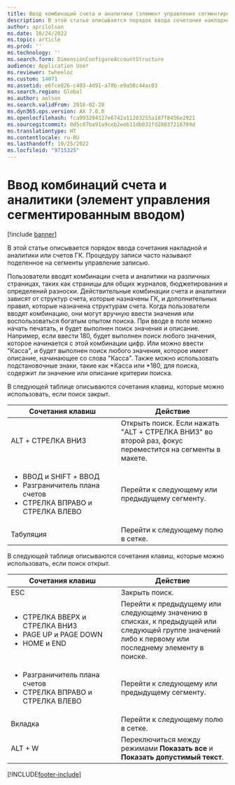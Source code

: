 ```yaml
---
title: Ввод комбинаций счета и аналитики (элемент управления сегментированным вводом)
description: В этой статье описывается порядок ввода сочетания накладной и аналитики или счетов ГК. Процедуру записи часто называют поделенное на сегменты управление записью.
author: aprilolson
ms.date: 10/24/2022
ms.topic: article
ms.prod: ''
ms.technology: ''
ms.search.form: DimensionConfigureAccountStructure
audience: Application User
ms.reviewer: twheeloc
ms.custom: 14071
ms.assetid: e6fce826-c403-4d91-a78b-e9a58c44ac03
ms.search.region: Global
ms.author: aolson
ms.search.validFrom: 2016-02-28
ms.dyn365.ops.version: AX 7.0.0
ms.openlocfilehash: fca993294327e6742a11203255a187f8456e2921
ms.sourcegitcommit: 0d5c07ba91a9ceb2eeb11db032fd28037216789d
ms.translationtype: HT
ms.contentlocale: ru-RU
ms.lasthandoff: 10/25/2022
ms.locfileid: "9715325"
---
```

# <a name="enter-account-and-dimension-combinations-segmented-entry-control"></a>Ввод комбинаций счета и аналитики (элемент управления сегментированным вводом)

[!include [banner](../includes/banner.md)]

В этой статье описывается порядок ввода сочетания накладной и аналитики или счетов ГК. Процедуру записи часто называют поделенное на сегменты управление записью.

Пользователи вводят комбинации счета и аналитики на различных страницах, таких как страницы для общих журналов, бюджетирования и определений разноски. Действительные комбинации счета и аналитики зависят от структур счета, которые назначены ГК, и дополнительных правил, которые назначена структурам счета. Когда пользователи вводят комбинацию, они могут вручную ввести значения или воспользоваться богатым опытом поиска. При вводе в поле можно начать печатать, и будет выполнен поиск значения и описание. Например, если ввести 180, будет выполнен поиск любого значения, которое начинается с этой комбинации цифр. Или можно ввести "Касса", и будет выполнен поиск любого значения, которое имеет описание, начинающее со слова "Касса". Также можно использовать подстановочные знаки, такие как \*Касса или \*180, для поиска, содержит ли значение или описание критерии поиска. 

В следующей таблице описываются сочетания клавиш, которые можно использовать, если поиск закрыт.

<table>
<colgroup>
<col width="50%" />
<col width="50%" />
</colgroup>
<thead>
<tr class="header">
<th>Сочетания клавиш</th>
<th>Действие</th>
</tr>
</thead>
<tbody>
<tr class="odd">
<td>ALT + СТРЕЛКА ВНИЗ</td>
<td>Открыть поиск. Если нажать "ALT + СТРЕЛКА ВНИЗ" во второй раз, фокус переместится на сегменты в макете.</td>
</tr>
<tr class="even">
<td><ul>
<li>ВВОД и SHIFT + ВВОД</li>
<li>Разграничитель плана счетов</li>
<li>СТРЕЛКА ВПРАВО и СТРЕЛКА ВЛЕВО</li>
</ul></td>
<td>Перейти к следующему или предыдущему сегменту.</td>
</tr>
<tr class="odd">
<td>Табуляция</td>
<td>Перейти к следующему полю в сетке.</td>
</tr>
</tbody>
</table>

В следующей таблице описываются сочетания клавиш, которые можно использовать, если поиск открыт.

<table>
<colgroup>
<col width="50%" />
<col width="50%" />
</colgroup>
<thead>
<tr class="header">
<th>Сочетания клавиш</th>
<th>Действие</th>
</tr>
</thead>
<tbody>
<tr class="odd">
<td>ESC</td>
<td>Закрыть поиск.</td>
</tr>
<tr class="even">
<td><ul>
<li>СТРЕЛКА ВВЕРХ и СТРЕЛКА ВНИЗ</li>
<li>PAGE UP и PAGE DOWN</li>
<li>HOME и END</li>
</ul></td>
<td>Перейти к предыдущему или следующему значению в списках, к предыдущей или следующей группе значений либо к первому или последнему элементу в поиске.</td>
</tr>
<tr class="odd">
<td><ul>
<li>Разграничитель плана счетов</li>
<li>СТРЕЛКА ВПРАВО и СТРЕЛКА ВЛЕВО</li>
</ul></td>
<td>Перейти к следующему или предыдущему сегменту.</td>
</tr>
<tr class="even">
<td>Вкладка</td>
<td>Перейти к следующему полю в сетке.</td>
</tr>
<tr class="odd">
<td>ALT + W</td>
<td>Переключиться между режимами <strong>Показать все</strong> и <strong>Показать допустимый текст</strong>.</td>
</tr>
</tbody>
</table>







[!INCLUDE[footer-include](../../includes/footer-banner.md)]
